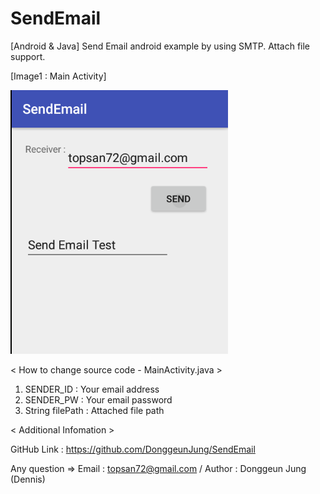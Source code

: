 # SendEmail

[Android & Java] Send Email android example by using SMTP. Attach file support.

[Image1 : Main Activity]

<div>
<img src="https://github.com/DonggeunJung/SendEmail/blob/master/SendEmail_Catpure.png?raw=true width="400px"></img>
</div>

< How to change source code - MainActivity.java >
 1. SENDER_ID : Your email address
 2. SENDER_PW : Your email password
 3. String filePath : Attached file path


< Additional Infomation >

GitHub Link : https://github.com/DonggeunJung/SendEmail

Any question => Email : topsan72@gmail.com / Author : Donggeun Jung (Dennis)
